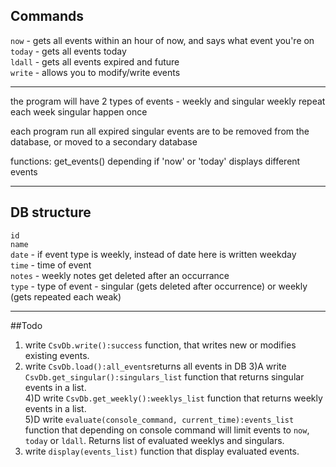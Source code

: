 ## Commands 

`now` - gets all events within an hour of now, and says what event you're on <br/>
`today` - gets all events today <br/>
`ldall` - gets all events expired and future <br/>
`write` - allows you to modify/write events <br/>
***
the program will have 2 types of events - weekly and singular
weekly repeat each week
singular happen once

each program run all expired singular events are to be removed from the database, or moved to a secondary database

functions:
get_events() depending if 'now' or 'today' displays different events
***
## DB structure
`id`<br/>
`name`<br/>
`date` - if event type is weekly, instead of date here is written weekday<br/>
`time` - time of event<br/>
`notes` - weekly notes get deleted after an occurrance<br/>
`type` - type of event - singular (gets deleted after occurrence) or weekly (gets repeated each weak)<br/>

***
##Todo
1) write `CsvDb.write():success` function, that writes new or modifies existing events. <br/>
2) write `CsvDb.load():all_events`returns all events in DB
3)A write `CsvDb.get_singular():singulars_list` function that returns singular events in a list. <br/>
4)D write `CsvDb.get_weekly():weeklys_list` function that returns weekly events in a list.<br/>
5)D write `evaluate(console_command, current_time):events_list` function that depending on console command will limit events to `now`, `today` or
   `ldall`. Returns list of evaluated weeklys and singulars.<br/>
6) write `display(events_list)` function that display evaluated events.